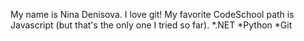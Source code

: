 My name is Nina Denisova. I love git! My favorite CodeSchool path is Javascript (but that's the only one I tried so far).
*.NET
*Python
*Git